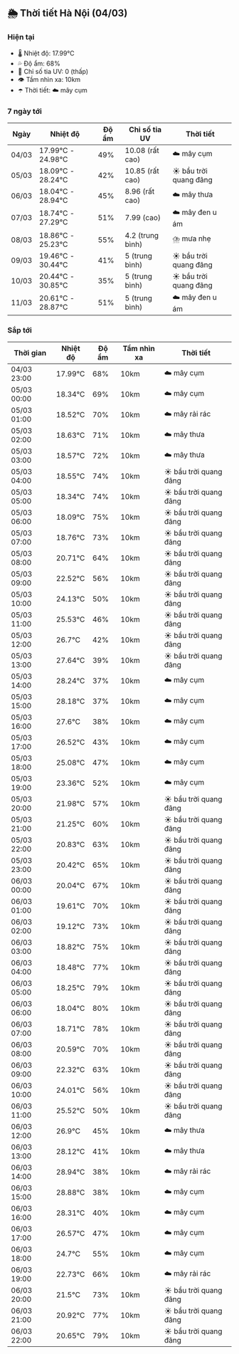 ## 🌦️ Thời tiết Hà Nội (04/03)

### Hiện tại

- 🌡️ Nhiệt độ: 17.99℃
- 💦 Độ ẩm: 68%
- 🌟 Chỉ số tia UV: 0 (thấp)
- 👁️ Tầm nhìn xa: 10km
- ☂️ Thời tiết: ☁️ mây cụm

### 7 ngày tới

| Ngày | Nhiệt độ | Độ ẩm | Chỉ số tia UV | Thời tiết |
| --- | --- | --- | --- | --- |
| 04/03 | 17.99℃ - 24.98℃ | 49% | 10.08 (rất cao) | ☁️ mây cụm |
| 05/03 | 18.09℃ - 28.24℃ | 42% | 10.85 (rất cao) | ☀️ bầu trời quang đãng |
| 06/03 | 18.04℃ - 28.94℃ | 45% | 8.96 (rất cao) | ☁️ mây thưa |
| 07/03 | 18.74℃ - 27.29℃ | 51% | 7.99 (cao) | ☁️ mây đen u ám |
| 08/03 | 18.86℃ - 25.23℃ | 55% | 4.2 (trung bình) | ⛈️ mưa nhẹ |
| 09/03 | 19.46℃ - 30.44℃ | 41% | 5 (trung bình) | ☀️ bầu trời quang đãng |
| 10/03 | 20.44℃ - 30.85℃ | 35% | 5 (trung bình) | ☀️ bầu trời quang đãng |
| 11/03 | 20.61℃ - 28.87℃ | 51% | 5 (trung bình) | ☁️ mây đen u ám |

### Sắp tới

| Thời gian | Nhiệt độ | Độ ẩm | Tầm nhìn xa | Thời tiết |
| --- | --- | --- | --- | --- |
| 04/03 23:00 | 17.99℃ | 68% | 10km | ☁️ mây cụm |
| 05/03 00:00 | 18.34℃ | 69% | 10km | ☁️ mây cụm |
| 05/03 01:00 | 18.52℃ | 70% | 10km | ☁️ mây rải rác |
| 05/03 02:00 | 18.63℃ | 71% | 10km | ☁️ mây thưa |
| 05/03 03:00 | 18.57℃ | 72% | 10km | ☁️ mây thưa |
| 05/03 04:00 | 18.55℃ | 74% | 10km | ☀️ bầu trời quang đãng |
| 05/03 05:00 | 18.34℃ | 74% | 10km | ☀️ bầu trời quang đãng |
| 05/03 06:00 | 18.09℃ | 75% | 10km | ☀️ bầu trời quang đãng |
| 05/03 07:00 | 18.76℃ | 73% | 10km | ☀️ bầu trời quang đãng |
| 05/03 08:00 | 20.71℃ | 64% | 10km | ☀️ bầu trời quang đãng |
| 05/03 09:00 | 22.52℃ | 56% | 10km | ☀️ bầu trời quang đãng |
| 05/03 10:00 | 24.13℃ | 50% | 10km | ☀️ bầu trời quang đãng |
| 05/03 11:00 | 25.53℃ | 46% | 10km | ☀️ bầu trời quang đãng |
| 05/03 12:00 | 26.7℃ | 42% | 10km | ☀️ bầu trời quang đãng |
| 05/03 13:00 | 27.64℃ | 39% | 10km | ☀️ bầu trời quang đãng |
| 05/03 14:00 | 28.24℃ | 37% | 10km | ☁️ mây cụm |
| 05/03 15:00 | 28.18℃ | 37% | 10km | ☁️ mây cụm |
| 05/03 16:00 | 27.6℃ | 38% | 10km | ☁️ mây cụm |
| 05/03 17:00 | 26.52℃ | 43% | 10km | ☁️ mây cụm |
| 05/03 18:00 | 25.08℃ | 47% | 10km | ☁️ mây cụm |
| 05/03 19:00 | 23.36℃ | 52% | 10km | ☁️ mây cụm |
| 05/03 20:00 | 21.98℃ | 57% | 10km | ☀️ bầu trời quang đãng |
| 05/03 21:00 | 21.25℃ | 60% | 10km | ☀️ bầu trời quang đãng |
| 05/03 22:00 | 20.83℃ | 63% | 10km | ☀️ bầu trời quang đãng |
| 05/03 23:00 | 20.42℃ | 65% | 10km | ☀️ bầu trời quang đãng |
| 06/03 00:00 | 20.04℃ | 67% | 10km | ☀️ bầu trời quang đãng |
| 06/03 01:00 | 19.61℃ | 70% | 10km | ☀️ bầu trời quang đãng |
| 06/03 02:00 | 19.12℃ | 73% | 10km | ☀️ bầu trời quang đãng |
| 06/03 03:00 | 18.82℃ | 75% | 10km | ☀️ bầu trời quang đãng |
| 06/03 04:00 | 18.48℃ | 77% | 10km | ☀️ bầu trời quang đãng |
| 06/03 05:00 | 18.25℃ | 79% | 10km | ☀️ bầu trời quang đãng |
| 06/03 06:00 | 18.04℃ | 80% | 10km | ☀️ bầu trời quang đãng |
| 06/03 07:00 | 18.71℃ | 78% | 10km | ☀️ bầu trời quang đãng |
| 06/03 08:00 | 20.59℃ | 70% | 10km | ☀️ bầu trời quang đãng |
| 06/03 09:00 | 22.32℃ | 63% | 10km | ☀️ bầu trời quang đãng |
| 06/03 10:00 | 24.01℃ | 56% | 10km | ☀️ bầu trời quang đãng |
| 06/03 11:00 | 25.52℃ | 50% | 10km | ☀️ bầu trời quang đãng |
| 06/03 12:00 | 26.9℃ | 45% | 10km | ☁️ mây thưa |
| 06/03 13:00 | 28.12℃ | 41% | 10km | ☁️ mây thưa |
| 06/03 14:00 | 28.94℃ | 38% | 10km | ☁️ mây rải rác |
| 06/03 15:00 | 28.88℃ | 38% | 10km | ☁️ mây cụm |
| 06/03 16:00 | 28.31℃ | 40% | 10km | ☁️ mây cụm |
| 06/03 17:00 | 26.57℃ | 47% | 10km | ☁️ mây cụm |
| 06/03 18:00 | 24.7℃ | 55% | 10km | ☁️ mây cụm |
| 06/03 19:00 | 22.73℃ | 66% | 10km | ☁️ mây rải rác |
| 06/03 20:00 | 21.5℃ | 73% | 10km | ☀️ bầu trời quang đãng |
| 06/03 21:00 | 20.92℃ | 77% | 10km | ☀️ bầu trời quang đãng |
| 06/03 22:00 | 20.65℃ | 79% | 10km | ☀️ bầu trời quang đãng |
